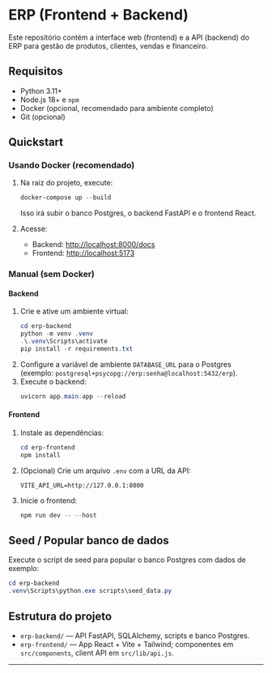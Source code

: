 
# ERP (Frontend + Backend)

Este repositório contém a interface web (frontend) e a API (backend) do ERP para gestão de produtos, clientes, vendas e financeiro.

## Requisitos

- Python 3.11+
- Node.js 18+ e `npm`
- Docker (opcional, recomendado para ambiente completo)
- Git (opcional)

## Quickstart

### Usando Docker (recomendado)

1. Na raiz do projeto, execute:
	```powershell
	docker-compose up --build
	```
	Isso irá subir o banco Postgres, o backend FastAPI e o frontend React.

2. Acesse:
	- Backend: [http://localhost:8000/docs](http://localhost:8000/docs)
	- Frontend: [http://localhost:5173](http://localhost:5173)

### Manual (sem Docker)

#### Backend

1. Crie e ative um ambiente virtual:
	```powershell
	cd erp-backend
	python -m venv .venv
	.\.venv\Scripts\activate
	pip install -r requirements.txt
	```
2. Configure a variável de ambiente `DATABASE_URL` para o Postgres (exemplo: `postgresql+psycopg://erp:senha@localhost:5432/erp`).
3. Execute o backend:
	```powershell
	uvicorn app.main:app --reload
	```

#### Frontend

1. Instale as dependências:
	```powershell
	cd erp-frontend
	npm install
	```
2. (Opcional) Crie um arquivo `.env` com a URL da API:
	```
	VITE_API_URL=http://127.0.0.1:8000
	```
3. Inicie o frontend:
	```powershell
	npm run dev -- --host
	```

## Seed / Popular banco de dados

Execute o script de seed para popular o banco Postgres com dados de exemplo:
```powershell
cd erp-backend
.venv\Scripts\python.exe scripts\seed_data.py
```

## Estrutura do projeto

- `erp-backend/` — API FastAPI, SQLAlchemy, scripts e banco Postgres.
- `erp-frontend/` — App React + Vite + Tailwind; componentes em `src/components`, client API em `src/lib/api.js`.

---
